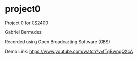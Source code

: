 # project0
Project 0 for CS2400

Gabriel Bermudez

Recorded using Open Broadcasting Software (OBS)

Demo Link: https://www.youtube.com/watch?v=fTqBwngQXcA
